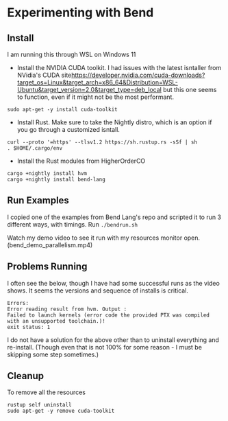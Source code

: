 # Experimenting with Bend

## Install

I am running this through WSL on Windows 11 
 - Install the NVIDIA CUDA toolkit. I had issues with the latest isntaller from NVidia's CUDA site<https://developer.nvidia.com/cuda-downloads?target_os=Linux&target_arch=x86_64&Distribution=WSL-Ubuntu&target_version=2.0&target_type=deb_local> but this one seems to function, even if it might not be the most performant.
```
sudo apt-get -y install cuda-toolkit
```

 - Install Rust. Make sure to take the Nightly distro, which is an option if you go through a customized isntall.

```
curl --proto '=https' --tlsv1.2 https://sh.rustup.rs -sSf | sh
. $HOME/.cargo/env
```

 - Install the Rust modules from HigherOrderCO
```
cargo +nightly install hvm
cargo +nightly install bend-lang
```

## Run Examples

I copied one of the examples from Bend Lang's repo and scripted it to run 3 different ways, with timings.
Run `./bendrun.sh`

Watch my demo video to see it run with my resources monitor open. (bend_demo_parallelism.mp4)

## Problems Running

I often see the below, though I have had some successful runs as the video shows. It seems the versions and sequence of installs is critical.

```
Errors:
Error reading result from hvm. Output :
Failed to launch kernels (error code the provided PTX was compiled with an unsupported toolchain.)!
exit status: 1
```

I do not have a solution for the above other than to uninstall everything and re-install. (Though even that is not 100% for some reason - I must be skipping some step sometimes.)

## Cleanup

To remove all the resources
```
rustup self uninstall
sudo apt-get -y remove cuda-toolkit
```
